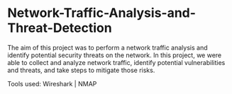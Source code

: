 # Network-Traffic-Analysis-and-Threat-Detection
The aim of this project was to perform a network traffic analysis and identify potential security threats on the network.
In this project, we were able to collect and analyze network traffic, identify potential vulnerabilities and threats,
and take steps to mitigate those risks.

Tools used: Wireshark | NMAP
